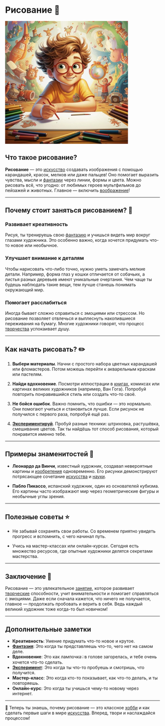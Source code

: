 # **Рисование** 🎨

<img src="../../../../WORK/entertainment/hobbies/джэпэги/рисование.jpeg" width="400" height="400" />

## Что такое рисование?

**Рисование** — это [искусство](хобби.md) создавать изображения с помощью карандашей, красок, мелков или даже пальцев! Оно помогает выразить чувства, мысли и [фантазии](творческие.md) через линии, формы и цвета. Можно рисовать всё, что угодно: от любимых героев мультфильмов до пейзажей и животных. Главное — включить [воображение](творческие.md)!

---

## Почему стоит заняться рисованием? 🌟

### Развивает креативность

Рисуя, ты тренируешь свою [фантазию](творческие.md) и учишься видеть мир вокруг глазами художника. Это особенно важно, когда хочется придумать что-то новое или необычное.

### Улучшает внимание к деталям

Чтобы нарисовать что-либо точно, нужно уметь замечать мелкие детали. Например, форма глаз у кошки отличается от собачьих, а листья разных деревьев имеют уникальные очертания. Чем чаще ты будешь наблюдать такие вещи, тем лучше станешь понимать окружающий мир.

### Помогает расслабиться

Иногда бывает сложно справиться с эмоциями или стрессом. Но рисование позволяет отвлечься и выплеснуть накопившиеся переживания на бумагу. Многие художники говорят, что процесс [творчества](творческие.md) успокаивает душу.

---

## Как начать рисовать? ✏️

1. **Выбери материалы**. Начни с простого набора цветных карандашей или фломастеров. Потом можешь перейти к акварельным краскам или пастелям.

2. **Найди вдохновение**. Посмотри иллюстрации в [книгах](чтение.md), комиксах или картинах великих художников (например, Ван Гога). Попробуй повторить понравившийся стиль или создать что-то своё.

3. **Не бойся ошибок**. Важно помнить, что ошибки — это нормально. Они помогают учиться и становиться лучше. Если рисунок не получился с первого раза, попробуй ещё раз.

4. **[Экспериментируй](научные_эксперименты.md)**. Пробуй разные техники: штриховка, растушёвка, смешивание цветов. Так ты найдёшь тот способ рисования, который понравится именно тебе.

---

## Примеры знаменитостей 🌈

- **Леонардо да Винчи**, известный художник, создавал невероятные картины и [изобретения](конструирование.md) одновременно. Его рисунки демонстрируют потрясающее сочетание [искусства](хобби.md) и [науки](научные_эксперименты.md).

- **Пабло Пикассо**, испанский художник, один из основателей кубизма. Его картины часто изображают мир через геометрические фигуры и необычные углы зрения.

---

## Полезные советы ⭐

- Не забывай сохранять свои работы. Со временем приятно увидеть прогресс и вспомнить, с чего начинал путь.

- Учись на мастер-классах или онлайн-курсах. Сегодня есть множество ресурсов, где опытные художники делятся секретами мастерства.

---

## Заключение 🔗

Рисование — это увлекательное [занятие](хобби.md), которое развивает [творческие](творческие.md) способности, учит внимательности и помогает справляться с эмоциями. Даже если сначала кажется, что ничего не получается, главное — продолжать пробовать и верить в себя. Ведь каждый великий художник тоже когда-то был новичком!

---

## Дополнительные заметки

- **Креативность**: Умение придумать что-то новое и крутое.
- **[Фантазия](творческие.md)**: Это когда ты представляешь что-то, чего нет на самом деле.
- **Вдохновение**: Это как лампочка💡в голове загорелась, и тебе очень хочется что-то сделать.
- **[Эксперимент](интеллектуальные.md)**: Это когда ты что-то пробуешь и смотришь, что получится.
- **Мастер-класс**: Это когда кто-то показывает, как что-то делать, и ты повторяешь.
- **Онлайн-курс**: Это когда ты учишься чему-то новому через интернет.

---

💫 Теперь ты знаешь, почему рисование — это классное [хобби](хобби.md) и как сделать первые шаги в мире [искусства](хобби.md). Вперед, твори и наслаждайся процессом!
